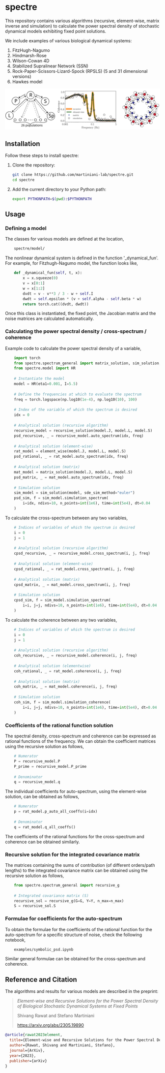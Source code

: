 # spectre

This repository contains various algorithms (recursive, element-wise, matrix inverse and simulation) to calculate the power spectral density of stochastic dynamical models exhibiting fixed point solutions.

We include examples of various biological dynamical systems:
1. FitzHugh-Nagumo
2. Hindmarsh-Rose
3. Wilson-Cowan 4D
4. Stabilized Supralinear Network (SSN)
5. Rock-Paper-Scissors-Lizard-Spock (RPSLS) (5 and 31 dimensional versions)
6. Hawkes model

![](./figures/readme.svg)

## Installation

Follow these steps to install spectre:

1. Clone the repository:
    ```bash
    git clone https://github.com/martiniani-lab/spectre.git
    cd spectre
    ```
2. Add the current directory to your Python path:
    ```bash
    export PYTHONPATH=$(pwd):$PYTHONPATH
    ```

## Usage

### Defining a model
The classes for various models are defined at the location,
```bash
    spectre/model/
```
The nonlinear dynamical system is defined in the function '_dynamical_fun'. For example, for Fitzhugh-Nagumo model, the function looks like,
```python
    def _dynamical_fun(self, t, x):
        x = x.squeeze(0)
        v = x[0:1]
        w = x[1:2]
        dvdt = v - v**3 / 3 - w + self.I
        dwdt = self.epsilon * (v + self.alpha - self.beta * w)
        return torch.cat((dvdt, dwdt))
```
Once this class is instantiated, the fixed point, the Jacobian matrix and the noise matrices are calculated automatically.

### Calculating the power spectral density / cross-spectrum / coherence
Example code to calculate the power spectral density of a variable,
```python
    import torch
    from spectre.spectrum_general import matrix_solution, sim_solution, element_wise, recursive_solution
    from spectre.model import HR

    # Instantiate the model
    model = HR(eta1=0.001, I=5.5)

    # Define the frequencies at which to evaluate the spectrum
    freq = torch.logspace(np.log10(1e-4), np.log10(10), 100)

    # Index of the variable of which the spectrum is desired
    idx = 0

    # Analytical solution (recursive algorithm)
    recursive_model = recursive_solution(model.J, model.L, model.S)
    psd_recursive, _ = recursive_model.auto_spectrum(idx, freq)

    # Analytical solution (element-wise)
    rat_model = element_wise(model.J, model.L, model.S)
    psd_rational, _ = rat_model.auto_spectrum(idx, freq)

    # Analytical solution (matrix)
    mat_model = matrix_solution(model.J, model.L, model.S)
    psd_matrix, _ = mat_model.auto_spectrum(idx, freq)

    # Simulation solution
    sim_model = sim_solution(model, sde_sim_method="euler")
    psd_sim, f = sim_model.simulation_spectrum(
        i=idx, ndivs=10, n_points=int(1e6), time=int(5e4), dt=0.04
    )
```

To calculate the cross-spectrum between any two variables,
```python
    # Indices of variables of which the spectrum is desired 
    i = 0
    j = 1

    # Analytical solution (recursive algorithm)
    cpsd_recursive, _ = recursive_model.cross_spectrum(i, j, freq)

    # Analytical solution (element-wise)
    cpsd_rational, _ = rat_model.cross_spectrum(i, j, freq)

    # Analytical solution (matrix)
    cpsd_matrix, _ = mat_model.cross_spectrum(i, j, freq)

    # Simulation solution
    cpsd_sim, f = sim_model.simulation_spectrum(
        i=i, j=j, ndivs=10, n_points=int(1e6), time=int(5e4), dt=0.04
    )
```

To calculate the coherence between any two variables,
```python
    # Indices of variables of which the spectrum is desired 
    i = 0
    j = 1

    # Analytical solution (recursive algorithm)
    coh_recursive, _ = recursive_model.coherence(i, j, freq)

    # Analytical solution (elementwise)
    coh_rational, _ = rat_model.coherence(i, j, freq)

    # Analytical solution (matrix)
    coh_matrix, _ = mat_model.coherence(i, j, freq)

    # Simulation solution
    coh_sim, f = sim_model.simulation_coherence(
        i=i, j=j, ndivs=10, n_points=int(1e6), time=int(5e4), dt=0.04
    )
```

### Coefficients of the rational function solution
The spectral density, cross-spectrum and coherence can be expressed as rational functions of the frequency. We can obtain the coefficient matrices using the recursive solution as follows,
```python
    # Numerator
    P = recursive_model.P
    P_prime = recursive_model.P_prime

    # Denominator
    q = recursive_model.q
```

The individual coefficients for auto-spectrum, using the element-wise solution, can be obtained as follows,
```python
    # Numerator
    p = rat_model.p_auto_all_coeffs(i=idx)

    # Denominator
    q = rat_model.q_all_coeffs()
```

The coefficients of the rational functions for the cross-spectrum and coherence can be obtained similarly.

### Recursive solution for the integrated covariance matrix
The matrices containing the sums of contribution (of different orders/path lengths) to the integrated covariance matrix can be obtained using the recursive solution as follows,
```python
    from spectre.spectrum_general import recursive_g

    # Integrated covariance matrix (S)
    recursive_sol = recursive_g(G=G, Y=Y, n_max=n_max)
    S = recursive_sol.S
```



### Formulae for coefficients for the auto-spectrum
To obtain the formulae for the coefficients of the rational function for the auto-spectrum for a specific structure of noise, check the following notebook,
```bash
    examples/symbolic_psd.ipynb
```
Similar general formulae can be obtained for the cross-spectrum and coherence.


## Reference and Citation
The algorithms and results for various models are described in the preprint:

> *Element-wise and Recursive Solutions for the Power Spectral Density of Biological Stochastic Dynamical Systems at Fixed Points*
> 
> Shivang Rawat and Stefano Martiniani
>
> https://arxiv.org/abs/2305.19890

```bibtex
@article{rawat2023element,
  title={Element-wise and Recursive Solutions for the Power Spectral Density of Biological Stochastic Dynamical Systems at Fixed Points},
  author={Rawat, Shivang and Martiniani, Stefano},
  journal={ArXiv},
  year={2023},
  publisher={arXiv}
}
```
